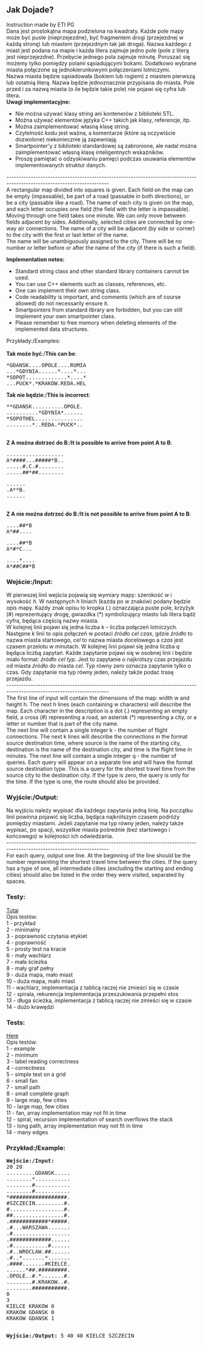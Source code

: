 <div id="content"><h2>Jak Dojade?</h2>
Instruction made by ETI PG
<div id="problemtext">Dana jest prostokątna mapa podzielona na kwadraty. Każde pole mapy może być puste (nieprzejezdne), być fragmentem drogi (przejezdnej w każdą stronę) lub miastem (przejezdnym tak jak droga). Nazwa każdego z miast jest podana na mapie i każda litera zajmuje jedno pole (pole z literą jest nieprzejezdne). Przebycie jednego pola zajmuje minutę. Poruszać się możemy tylko pomiędzy polami sąsiadującymi bokami.
Dodatkowo wybrane miasta połączone są jednokierunkowymi połączeniami lotniczymi.
<br/>
Nazwa miasta będzie sąsiadowała (bokiem lub rogiem) z miastem pierwszą lub ostatnią literą. Nazwa będzie jednoznacznie przypisana do miasta. Pole przed i za nazwą miasta (o ile będzie takie pole) nie pojawi się cyfra lub litera. </div>
<b>Uwagi implementacyjne:</b>
<ul>
<li>Nie można używać klasy string ani kontenerów z biblioteki STL.</li>
<li>Można używać elementów języka C++ takich jak klasy, referencje, itp.</li>
<li>Można zaimplementować własną klasę string.</li>
<li>Czytelność kodu jest ważna, a komentarze (które są oczywiście dozwolone) niekoniecznie ją zapewniają.</li>
<li>Smartpointer'y z biblioteki standardowej są zabronione, ale nadal można zaimplementować własną klasę inteligentnych wskaźników.</li>
<li>Proszę pamiętać o odzyskiwaniu pamięci podczas usuwania elementów implementowanych struktur danych.</li>
</ul>
------------------------------------------------------------------------------------------------------------------------
<div id="problemtext">A rectangular map divided into squares is given. Each field on the map can be empty (impassable), be part of a road (passable in both directions), or be a city (passable like a road). The name of each city is given on the map, and each letter occupies one field (the field with the letter is impassable). Moving through one field takes one minute. We can only move between fields adjacent by sides. Additionally, selected cities are connected by one-way air connections. The name of a city will be adjacent (by side or corner) to the city with the first or last letter of the name.
<br/>
The name will be unambiguously assigned to the city. There will be no number or letter before or after the name of the city (if there is such a field).</div>

<b>Implementation notes:</b>
<ul>
<li>Standard string class and other standard library containers cannot be used.</li>
<li>You can use C++ elements such as classes, references, etc. </li>
<li>One can implement their own string class.</li>
<li>Code readability is important, and comments (which are of course allowed) do not necessarily ensure it.</li>
<li>Smartpointers from standard library are forbidden, but you can still implement your own smartpointer class.</li>
<li>Please remember to free memory when deleting elements of the implemented data structures.</li>
</ul>

Przykłady:/Examples:<br/>
<br/>
<b>Tak może być</b>:/<b>This can be</b>:
<pre>
*GDANSK....OPOLE....RUMIA
...*GDYNIA......*....*...
*SOPOT.............*....*
...PUCK*.*KRAKOW.REDA.HEL
</pre>
<b>Tak nie będzie</b>:/<b>This is incorrect</b>:
<pre>
**GDANSK..........OPOLE.
..........*GDYNIA*......
*SOPOTHEL...............
........*..REDA.*PUCK*..
</pre>
<br/>
<b>Z A można dotrzeć do B</b>:/<b>It is possible to arrive from point A to B</b>:
<pre>
..................
A*####...#####*B..
.....#.C.#........
.....##*##........
</pre>
<pre>
......
.A**B.
......
</pre>
<br/>
<b>Z A nie można dotrzeć do B</b>:/<b>It is not possible to arrive from point A to B</b>:
<pre>
....##*B
A*##....
</pre>
<pre>
....##*B
A*#*C...
</pre>
<pre>
....*....
A*##C##*B
</pre>
<!--
<h3>Etap 1</h3>
Program powinien poprawnie odpowiadać na zapytania.
<h3>Etap 2</h3>
Należy zaimplementować algorytm Dijkstry wykorzystując każdą ze struktur do przechowywania etykiet wierzchołków:
<ul>
<li>tablicę</li>
<li>kopiec binarny</li>
</ul>
i zbadać czasy wykonania dla losowych grafów małych, średnich i dużych (np. <i>n</i>=10, 100, 1000, 10000, 100000 wierzchołków), rzadkich (liczba krawędzi kilkukrotnie większa od liczby wierzchołków), przeciętnych (liczba krawędzi rzędu <i>n</i>log<i>n</i> czy <i>n</i>log<sup><font size="-3">2</font></sup><i>n</i>) i gęstych (liczba krawędzi bliska maksymalnej, rzędu 0.2-0.5 * <i>n</i><sup><font size="-3">2</font></sup>). Wyniki i wnioski z przeprowadzonych testów należy zawrzeć w sprawozdaniu i przedstawić je na zajęciach.
-->
<h3>Wejście:/Input:</h3>
W pierwszej linii wejścia pojawią się wymiary mapy: szerokość <i>w</i> i wysokość <i>h</i>. W następnych <i>h</i> liniach (każda po <i>w</i> znaków) podany będzie opis mapy. Każdy znak opisu to kropka (.) oznaczająca puste pole, krzyżyk (#) reprezentujący drogę, gwiazdka (*) symbolizujący miasto lub litera bądź cyfra, będąca częścią nazwy miasta.<br/>
W kolejnej linii pojawi się jedna liczba <i>k</i> – liczba połączeń lotniczych. Następne <i>k</i> linii to opis połączeń w postaci <i>źródło</i> <i>cel</i> <i>czas</i>, gdzie <i>źródło</i> to nazwa miasta startowego, <i>cel</i> to nazwa miasta docelowego a <i>czas</i> jest czasem przelotu w minutach.
W kolejnej linii pojawi się jedna liczba <i>q</i> będąca liczbą zapytań. Każde zapytanie
pojawi się w osobnej linii i będzie miało format: <i>źródło</i> <i>cel</i> <i>typ</i>. Jest to zapytanie o najkrótszy czas przejazdu od miasta <i>źródło</i> do miasta <i>cel</i>. Typ równy zero oznacza zapytanie tylko o czas. Gdy zapytanie ma typ równy jeden, należy także podać trasę przejazdu.<br/>
------------------------------------------------------------------------------------------------------------------------
<br/>
The first line of input will contain the dimensions of the map: width w and height h. The next h lines (each containing w characters) will describe the map. Each character in the description is a dot (.) representing an empty field, a cross (#) representing a road, an asterisk (*) representing a city, or a letter or number that is part of the city name.<br/>
The next line will contain a single integer k - the number of flight connections. The next k lines will describe the connections in the format source destination time, where source is the name of the starting city, destination is the name of the destination city, and time is the flight time in minutes.
The next line will contain a single integer q - the number of queries.
Each query will appear on a separate line and will have the format source destination type.
This is a query for the shortest travel time from the source city to the destination city.
If the type is zero, the query is only for the time. If the type is one, the route should also be provided.

<h3>Wyjście:/Output:</h3>
Na wyjściu należy wypisać dla każdego zapytania jedną linię. Na początku linii powinna pojawić się liczba, będąca najkrótszym czasem podróży pomiędzy miastami. Jeżeli zapytanie ma typ równy jeden, należy także wypisać, po spacji, wszystkie miasta pośrednie (bez startowego i końcowego) w kolejności ich odwiedzania.<br/>
------------------------------------------------------------------------------------------------------------------------
<br/>
For each query, output one line. At the beginning of the line should be the number representing the shortest travel time between the cities. If the query has a type of one, all intermediate cities (excluding the starting and ending cities) should also be listed in the order they were visited, separated by spaces.

<h3>Testy:</h3>
<a href="http://stos.eti.pg.gda.pl/~goluch/testy/mapa.zip">Tutaj</a><br/>
Opis testów:<br/>
1 - przykład<br/>
2 - minimalny<br/>
3 - poprawność czytania etykiet<br/>
4 - poprawność<br/>
5 - prosty test na kracie<br/>
6 - mały wachlarz<br/>
7 - mała ścieżka<br/>
8 - mały graf pełny<br/>
9 - duża mapa, mało miast<br/>
10 - duża mapa, mało miast<br//>
11 - wachlarz, implementacja z tablicą raczej nie zmieści się w czasie<br/>
12 - spirala, rekurencja implementacja przeszukiwania przepełni stos<br/>
13 - długa ścieżka, implementacja z tablicą raczej nie zmieści się w czasie<br/>
14 - dużo krawędzi<!--, implementacja z kopcem raczej nie zmieści się w czasie--><br/>
<!--<b>Uwaga:</b> program nie musi zaliczyć wszystkich testów (w zależności od implementacji
może nie zmieścić się w czasie w testach (11 i 13) lub (14) ), ale wszystkie pozostałe
(1-10, 12) poprawne rozwiązanie powinno przechodzić.<br/>
W przypadku wyniku "błąd wewnętrzny" albo jest to przekroczenie limitu czasu, albo wygenerowanie za dużego wyjścia (rzędu 500MB). Błąd wewnętrzny w jednym teście nie wpływa
na pozostałe testy.-->

<h3>Tests:</h3>
<a href="http://stos.eti.pg.gda.pl/~goluch/testy/mapa.zip">Here</a><br/>
Opis testów:<br/>
1 - example<br/>
2 - minimum<br/>
3 - label reading correctness<br/>
4 - correctness<br/>
5 - simple test on a grid<br/>
6 - small fan<br/>
7 - small path<br/>
8 - small complete graph<br/>
9 - large map, few cities<br/>
10 - large map, few cities<br//>
11 - fan, array implementation may not fit in time<br/>
12 - spiral, recursion implementation of search overflows the stack<br/>
13 - long path, array implementation may not fit in time<br/>
14 - many edges<!--, implementacja z kopcem raczej nie zmieści się w czasie--><br/>

<h3>Przykład:/Example:</h3>
<pre>
<b>Wejście:/Input:</b>
20 20
.........GDANSK.....
........*...........
........#...........
........#...........
*##################.
#SZCZECIN.........#.
#.................#.
##................#.
.############*#####.
.#...WARSZAWA.......
.#..................
.#############......
.#...........#......
.#..WROCLAW.##......
.#..*.......*.......
.####.......#KIELCE.
......*##.#########.
.OPOLE..#.*.......#.
........#.KRAKOW..#.
........###########.
0
3
KIELCE KRAKOW 0
KRAKOW GDANSK 0
KRAKOW GDANSK 1

<b>Wyjście:/Output:</b>
5
40
40 KIELCE SZCZECIN
